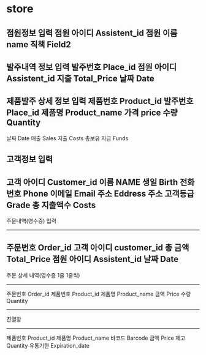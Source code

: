 # store

점원정보 입력
점원 아이디 Assistent_id
점원 이름 name
직책 Field2
----------------------------
발주내역 정보 입력
발주번호 Place_id
점원 아이디 Assistent_id
지출 Total_Price
날짜 Date
-----------------------------
제품발주 상세 정보 입력
제품번호 Product_id
발주번호 Place_id
제품명 Product_name
가격 price
수량 Quantity
-----------------------------
날짜 Date
매출 Sales
지출 Costs
총보유 자금 Funds

고객정보 입력
--------------
고객 아이디 Customer_id
이름 NAME 
생일 Birth 
전화번호 Phone
이메일 Email
주소 Eddress
주소 고객등급 Grade
총 지출액수 Costs 
--------------

주문내역(영수증) 입력

------------------
주문번호 Order_id
고객 아이디 customer_id
총 금액 Total_Price
점원 아이디 Assistent_id
날짜 Date
------------------


주문 상세 내역(영수증 1줄 1줄씩)

----------------
주문번호 Order_id
제품번호 Product_id
제품명 Product_name
금액 Price
수량 Quantity

----------------

진열장

-----------------
제품번호 Product_id
제품명 Product_name
바코드 Barcode
금액 Price
제고 Quantity
유통기한 Expiration_date
